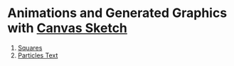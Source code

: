 # Animations and Generated Graphics with [Canvas Sketch](https://github.com/mattdesl/canvas-sketch)

1. [Squares](squares/README.md)
2. [Particles Text](text-with-particles/README.md)